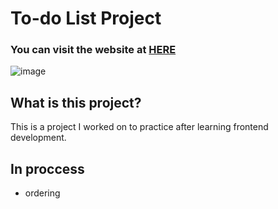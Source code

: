 # To-do List Project
### You can visit the website at [HERE](https://wongwong1209.github.io/To-do_List/)
![image](https://github.com/user-attachments/assets/b34a1f1b-789c-483f-ace3-0823caf9b97a)
## What is this project?
This is a project I worked on to practice after learning frontend development.
## In proccess
* ordering
